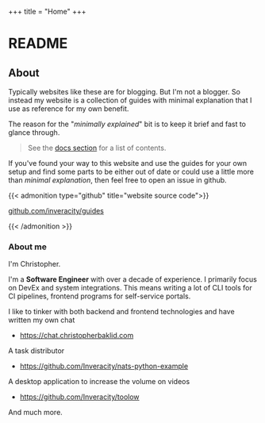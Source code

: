 +++
title = "Home"
+++

# README

## About
Typically websites like these are for blogging. But I'm not a blogger. So instead my website is a collection of guides with minimal explanation that I use as reference for my own benefit.


The reason for the "_minimally explained_" bit is to keep it brief and fast to glance through.

> See the [docs section](/categories/) for a list of contents.

If you've found your way to this website and use the guides for your own setup and find some parts to be either out of date or could use a little more than _minimal explanation_, then feel free to open an issue in github.

{{< admonition type="github" title="website source code">}}

[github.com/inveracity/guides](https://github.com/inveracity/guides)

{{< /admonition >}}

### About me

I'm Christopher.

I'm a **Software Engineer** with over a decade of experience. I primarily focus on DevEx and system integrations. This means writing a lot of CLI tools for CI pipelines, frontend programs for self-service portals.

I like to tinker with both backend and frontend technologies and have written my own chat

- <https://chat.christopherbaklid.com>

A task distributor

- <https://github.com/Inveracity/nats-python-example>

A desktop application to increase the volume on videos

- <https://github.com/Inveracity/toolow>

And much more.

